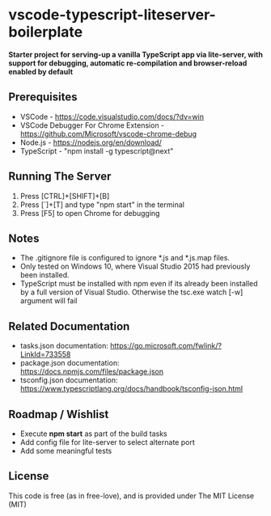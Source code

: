 # vscode-typescript-liteserver-boilerplate
**Starter project for serving-up a vanilla TypeScript app via lite-server, with support for debugging, automatic re-compilation and browser-reload enabled by default**

## Prerequisites ##
- VSCode - https://code.visualstudio.com/docs/?dv=win
- VSCode Debugger For Chrome Extension - https://github.com/Microsoft/vscode-chrome-debug
- Node.js - https://nodejs.org/en/download/
- TypeScript - "npm install -g typescript@next"

## Running The Server ##
1. Press [CTRL]+[SHIFT]+[B]
2. Press [`]+[T] and type "npm start" in the terminal 
3. Press [F5] to open Chrome for debugging 

## Notes ##
- The .gitignore file is configured to ignore *.js and *.js.map files.
- Only tested on Windows 10, where Visual Studio 2015 had previously been installed.  
- TypeScript must be installed with npm even if its already been installed by a full version of Visual Studio.  Otherwise the tsc.exe watch [-w] argument will fail

## Related Documentation ##
- tasks.json documentation: https://go.microsoft.com/fwlink/?LinkId=733558
- package.json documentation:  https://docs.npmjs.com/files/package.json
- tsconfig.json documentation: https://www.typescriptlang.org/docs/handbook/tsconfig-json.html

## Roadmap / Wishlist ##
- Execute **npm start** as part of the build tasks
- Add config file for lite-server to select alternate port
- Add some meaningful tests

## License

This code is free (as in free-love), and is provided under The MIT License (MIT)
